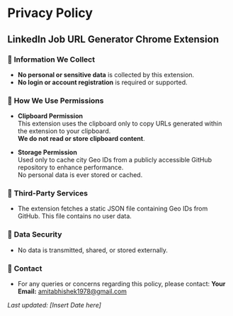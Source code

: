 # Privacy Policy

## LinkedIn Job URL Generator Chrome Extension

### 📌 **Information We Collect**
- **No personal or sensitive data** is collected by this extension.
- **No login or account registration** is required or supported.

### 📌 **How We Use Permissions**
- **Clipboard Permission**  
  This extension uses the clipboard only to copy URLs generated within the extension to your clipboard.  
  **We do not read or store clipboard content**.

- **Storage Permission**  
  Used only to cache city Geo IDs from a publicly accessible GitHub repository to enhance performance.  
  No personal data is ever stored or cached.

### 📌 **Third-Party Services**
- The extension fetches a static JSON file containing Geo IDs from GitHub. This file contains no user data.

### 📌 **Data Security**
- No data is transmitted, shared, or stored externally.

### 📌 **Contact**
- For any queries or concerns regarding this policy, please contact:
  **Your Email:** amitabhishek1978@gmail.com

_Last updated: [Insert Date here]_
